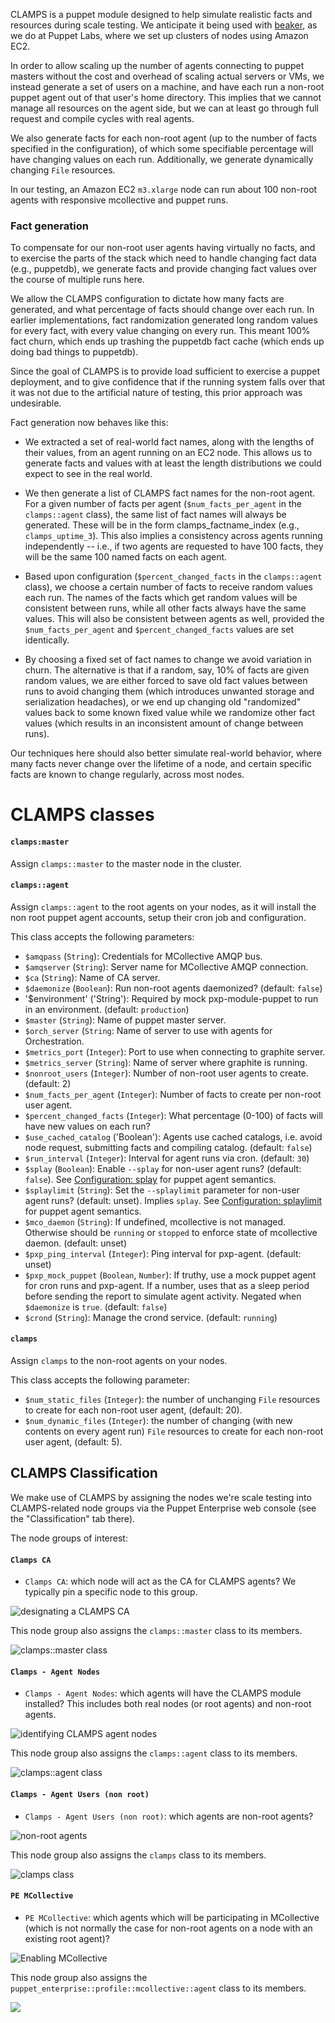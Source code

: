 CLAMPS is a puppet module designed to help simulate realistic facts and resources during scale testing. We anticipate it being used with  [beaker](https://github.com/puppetlabs/beaker), as we do at Puppet Labs, where we set up clusters of nodes using Amazon EC2.

In order to allow scaling up the number of agents connecting to puppet masters
without the cost and overhead of scaling actual servers or VMs, we instead
generate a set of users on a machine, and have each run a non-root puppet agent
out of that user's home directory. This implies that we cannot manage all
resources on the agent side, but we can at least go through full request and
compile cycles with real agents.

We also generate facts for each non-root agent (up to the number of facts
specified in the configuration), of which some specifiable percentage will have
changing values on each run. Additionally, we generate dynamically changing
`File` resources.

In our testing, an Amazon EC2 `m3.xlarge` node can run about 100 non-root agents with responsive mcollective and puppet runs.

### Fact generation

To compensate for our non-root user agents having virtually no facts, and to
exercise the parts of the stack which need to handle changing fact data (e.g.,
puppetdb), we generate facts and provide changing fact values over the course
of multiple runs here.

We allow the CLAMPS configuration to dictate how many facts are generated, and
what percentage of facts should change over each run. In earlier
implementations, fact randomization generated long random values for every fact,
with every value changing on every run. This meant 100% fact churn, which ends
up trashing the puppetdb fact cache (which ends up doing bad things to
puppetdb).

Since the goal of CLAMPS is to provide load sufficient to exercise a puppet
deployment, and to give confidence that if the running system falls over that
it was not due to the artificial nature of testing, this prior approach was
undesirable.

Fact generation now behaves like this:

 - We extracted a set of real-world fact names, along with the lengths of their
   values, from an agent running on an EC2 node. This allows us to generate
   facts and values with at least the length distributions we could expect to
   see in the real world.

 - We then generate a list of CLAMPS fact names for the non-root agent.
   For a given number of facts per agent (`$num_facts_per_agent` in the
   `clamps::agent` class), the same list of fact names will always be generated.
   These will be in the form clamps_factname_index (e.g., `clamps_uptime_3`).
   This also implies a consistency across agents running independently -- i.e.,
   if two agents are requested to have 100 facts, they will be the same 100
   named facts on each agent.

 - Based upon configuration (`$percent_changed_facts` in the `clamps::agent`
   class), we choose a certain number of facts to receive random values each
   run. The names of the facts which get random values will be consistent
   between runs, while all other facts always have the same values. This will
   also be consistent between agents as well, provided the
   `$num_facts_per_agent` and `$percent_changed_facts` values are set
   identically.

 - By choosing a fixed set of fact names to change we avoid variation in
   churn. The alternative is that if a random, say, 10% of facts are given
   random values, we are either forced to save old fact values between runs to
   avoid changing them (which introduces unwanted storage and serialization
   headaches), or we end up changing old "randomized" values back to some known
   fixed value while we randomize other fact values (which results in an
   inconsistent amount of change between runs).

Our techniques here should also better simulate real-world behavior, where
many facts never change over the lifetime of a node, and certain specific
facts are known to change regularly, across most nodes.

# CLAMPS classes

#### `clamps:master`

Assign `clamps::master` to the master node in the cluster.

#### `clamps::agent`

Assign `clamps::agent` to the root agents on your nodes, as it will install the non root puppet agent accounts, setup their cron job and configuration.

This class accepts the following parameters:

 - `$amqpass` (`String`): Credentials for MCollective AMQP bus.
 - `$amqserver` (`String`): Server name for MCollective AMQP connection.
 - `$ca` (`String`): Name of CA server.
 - `$daemonize` (`Boolean`): Run non-root agents daemonized? (default: `false`)
 - '$environment' ('String'): Required by mock pxp-module-puppet to run in an environment. (default: `production`)
 - `$master` (`String`): Name of puppet master server.
 - `$orch_server` (`String`: Name of server to use with agents for Orchestration.
 - `$metrics_port` (`Integer`): Port to use when connecting to graphite server.
 - `$metrics_server` (`String`): Name of server where graphite is running.
 - `$nonroot_users` (`Integer`): Number of non-root user agents to create. (default: 2)
 - `$num_facts_per_agent` (`Integer`): Number of facts to create per non-root user agent.
 - `$percent_changed_facts` (`Integer`): What percentage (0-100) of facts will have new values on each run?
 - `$use_cached_catalog` ('Boolean'): Agents use cached catalogs, i.e. avoid node request, submitting facts and compiling catalog. (default: `false`)
 - `$run_interval` (`Integer`): Interval for agent runs via cron. (default: `30`)
 - `$splay` (`Boolean`):  Enable `--splay` for non-user agent runs? (default: `false`).  See [Configuration: splay](https://docs.puppetlabs.com/references/latest/configuration.html#splay) for puppet agent semantics.
 - `$splaylimit` (`String`): Set the `--splaylimit` parameter for non-user agent runs? (default: unset). Implies `splay`.  See [Configuration: splaylimit](https://docs.puppetlabs.com/references/latest/configuration.html#splaylimit) for puppet agent semantics.
 - `$mco_daemon` (`String`): If undefined, mcollective is not managed. Otherwise should be `running` or `stopped` to enforce state of mcollective daemon. (default: unset)
 - `$pxp_ping_interval` (`Integer`): Ping interval for pxp-agent. (default: unset)
 - `$pxp_mock_puppet` (`Boolean`, `Number`): If truthy, use a mock puppet agent for cron runs and pxp-agent. If a number, uses that as a sleep period before sending the report to simulate agent activity. Negated when `$daemonize` is `true`. (default: `false`)
 - `$crond` (`String`): Manage the crond service. (default: `running`)

#### `clamps`

Assign `clamps` to the non-root agents on your nodes.

This class accepts the following parameter:

 - `$num_static_files` (`Integer`): the number of unchanging `File` resources to create for each non-root user agent, (default: 20).
 - `$num_dynamic_files` (`Integer`): the number of changing (with new contents on every agent run) `File` resources to create for each non-root user agent, (default: 5).

## CLAMPS Classification

We make use of CLAMPS by assigning the nodes we're scale testing into CLAMPS-related node groups via the Puppet Enterprise web console (see the "Classification" tab there).

The node groups of interest:

#### `Clamps CA`

 - `Clamps CA`: which node will act as the CA for CLAMPS agents? We typically pin a specific node to this group.

![designating a CLAMPS CA](https://cloud.githubusercontent.com/assets/6259/7121830/edfdc0c2-e1dc-11e4-9760-b9708dea0bf2.png)

This node group also assigns the `clamps::master` class to its members.

![clamps::master class](https://cloud.githubusercontent.com/assets/6259/7147134/4b1fe7ee-e2be-11e4-98a7-2ee3cb7f6de4.png)

#### `Clamps - Agent Nodes`

 - `Clamps - Agent Nodes`: which agents will have the CLAMPS module installed? This includes both real nodes (or root agents) and non-root agents.

![identifying CLAMPS agent nodes](https://cloud.githubusercontent.com/assets/6259/7121873/2b7e6546-e1dd-11e4-8092-17745f1831c1.png)

This node group also assigns the `clamps::agent` class to its members.

![clamps::agent class](https://cloud.githubusercontent.com/assets/6259/7147196/c1c607fc-e2be-11e4-986b-fdb398ca44c8.png)

#### `Clamps - Agent Users (non root)`

 - `Clamps - Agent Users (non root)`: which agents are non-root agents?

![non-root agents](https://cloud.githubusercontent.com/assets/6259/7121939/8ba5e1ba-e1dd-11e4-8e4d-dead97ae07a5.png)

This node group also assigns the `clamps` class to its members.

![clamps class](https://cloud.githubusercontent.com/assets/6259/7147269/6e112244-e2bf-11e4-9d8e-75d15613c113.png)


#### `PE MCollective`

 - `PE MCollective`: which agents which will be participating in MCollective (which is not normally the case for non-root agents on a node with an existing root agent)?

![Enabling MCollective](https://cloud.githubusercontent.com/assets/6259/7121978/c5b4dd7a-e1dd-11e4-8370-e2cb199054d7.png)

This node group also assigns the `puppet_enterprise::profile::mcollective::agent` class to its members.

![](https://cloud.githubusercontent.com/assets/6259/7147303/96d13d4a-e2bf-11e4-8b1e-d072db85cd88.png)

